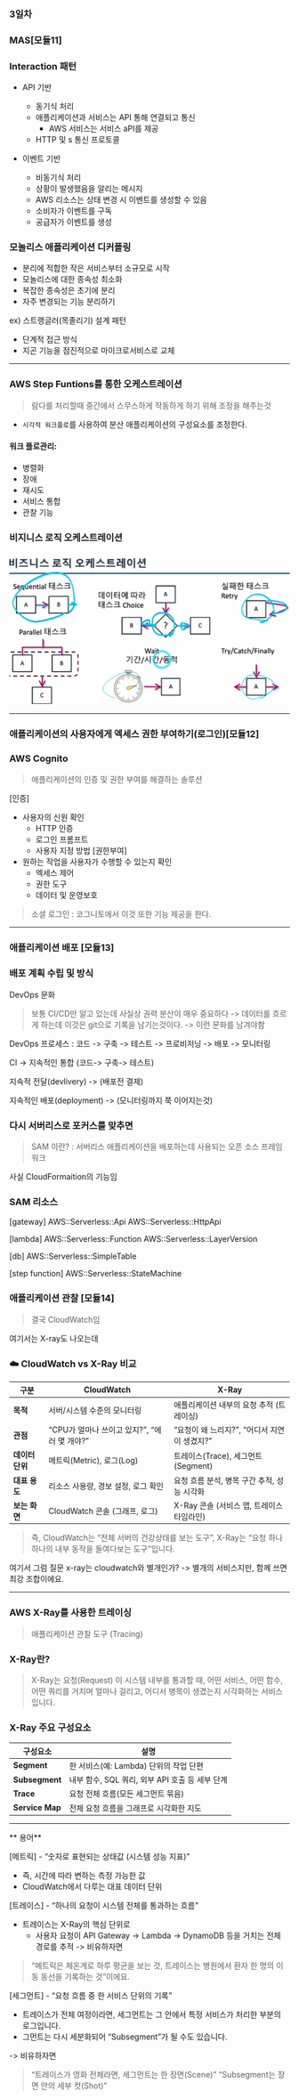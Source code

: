 ### 3일차

### MAS[모듈11]

### Interaction 패턴

- API 기반
    - 동기식 처리
    - 애플리케이션과 서비스는 API 통해 연결되고 통신
        - AWS 서비스는 서비스 aPI를 제공
    - HTTP 및 s 통신 프로토콜

- 이벤트 기반
    - 비동기식 처리
    - 상황이 발생했음을 알리는 메시지
    - AWS 리소스는 상태 변경 시 이벤트를 생성할 수 있음
    - 소비자가 이벤트를 구독
    - 공급자가 이벤트를 생성

### 모놀리스 애플리케이션 디커플링

- 분리에 적합한 작은 서비스부터 소규모로 시작
- 모놀리스에 대한 종속성 최소화
- 복잡한 종속성은 초기에 분리
- 자주 변경되는 기능 분리하기

ex) 스트랭글러(목졸리기) 설계 패턴
- 단계적 접근 방식
- 지곤 기능을 점진적으로 마이크로서비스로 교체

---

### AWS Step Funtions를 통한 오케스트레이션 
> 람다를 처리할때 중간에서 스무스하게 작동하게 하기 위해 조정을 해주는것

- `시각적 워크플로`를 사용하여 분산 애플리케이션의 구성요소를 조정한다.

#### 워크 플로관리:
- 병렬화
- 장애
- 재시도
- 서비스 통합
- 관찰 기능

### 비지니스 로직 오케스트레이션
![alt text](../../a_images/ocastraition_logic.png)

---

### 애플리케이션의 사용자에게 엑세스 권한 부여하기(로그인)[모듈12]

### AWS Cognito
> 애플리케이션의 인증 및 권한 부여를 해결하는 솔루션

[인증]
- 사용자의 신원 확인
    - HTTP 인증
    - 로그인 프롬프트
    - 사용자 지정 방법
[권한부여]
- 원하는 작업을 사용자가 수행할 수 있는지 확인
    - 엑세스 제어
    - 권한 도구
    - 데이터 및 운영보호

> 소셜 로그인 : 코그니토에서 이것 또한 기능 제공을 한다.

---

### 애플리케이션 배포 [모듈13]

### 배포 계획 수립 및 방식

DevOps 문화 
> 보통 CI/CD만 알고 있는데 사실상 권력 분산이 매우 중요하다 -> 데이터를 흐르게 하는데 이것은 git으로 기록을 남기는것이다.
-> 이런 문화를 남겨야함

DevOps 프로세스
: 코드 -> 구축 -> 테스트 -> 프로비저닝 -> 배포 -> 모니터링
  
CI -> 지속적인 통합 (코드-> 구축-> 테스트)

지속적 전달(devlivery) -> (배포전 결제)

지속적인 배포(deployment) -> (모니터링까지 쭉 이어지는것)


### 다시 서버리스로 포커스를 맞추면 
> SAM 이란? : 서버리스 애플리케이션을 배포하는데 사용되는 오픈 소스 프레임 워크

사실 CloudFormaition의 기능임

### SAM 리소스
[gateway]
AWS::Serverless::Api
AWS::Serverless::HttpApi

[lambda]
AWS::Serverless::Function
AWS::Serverless::LayerVersion

[db]
AWS::Serverless::SimpleTable

[step function]
AWS::Serverless::StateMachine

### 애플리케이션 관찰 [모듈14]
> 결국 CloudWatch임

여기서는 X-ray도 나오는데 

### ☁️ CloudWatch vs X-Ray 비교

| 구분 | CloudWatch | X-Ray |
|------|-------------|-------|
| **목적** | 서버/시스템 수준의 모니터링 | 애플리케이션 내부의 요청 추적 (트레이싱) |
| **관점** | “CPU가 얼마나 쓰이고 있지?”, “에러 몇 개야?” | “요청이 왜 느리지?”, “어디서 지연이 생겼지?” |
| **데이터 단위** | 메트릭(Metric), 로그(Log) | 트레이스(Trace), 세그먼트(Segment) |
| **대표 용도** | 리소스 사용량, 경보 설정, 로그 확인 | 요청 흐름 분석, 병목 구간 추적, 성능 시각화 |
| **보는 화면** | CloudWatch 콘솔 (그래프, 로그) | X-Ray 콘솔 (서비스 맵, 트레이스 타임라인) |

> 즉, CloudWatch는 “전체 서버의 건강상태를 보는 도구”,
X-Ray는 “요청 하나하나의 내부 동작을 들여다보는 도구”입니다.

여기서 그럼 질문 x-ray는 cloudwatch와 별개인가?
-> 별개의 서비스지만, 함께 쓰면 최강 조합이에요.

---

### AWS X-Ray를 사용한 트레이싱
> 애플리케이션 관찰 도구 (Tracing)

### X-Ray란?
> X-Ray는 요청(Request) 이 시스템 내부를 통과할 때,
어떤 서비스, 어떤 함수, 어떤 쿼리를 거치며
얼마나 걸리고, 어디서 병목이 생겼는지 시각화하는 서비스입니다.

### X-Ray 주요 구성요소

| 구성요소 | 설명 |
|-----------|------|
| **Segment** | 한 서비스(예: Lambda) 단위의 작업 단편 |
| **Subsegment** | 내부 함수, SQL 쿼리, 외부 API 호출 등 세부 단계 |
| **Trace** | 요청 전체 흐름(모든 세그먼트 묶음) |
| **Service Map** | 전체 요청 흐름을 그래프로 시각화한 지도 |

---

** 용어**

[메트릭] - “숫자로 표현되는 상태값 (시스템 성능 지표)”
- 즉, 시간에 따라 변하는 측정 가능한 값
- CloudWatch에서 다루는 대표 데이터 단위

[트레이스] - “하나의 요청이 시스템 전체를 통과하는 흐름”
- 트레이스는 X-Ray의 핵심 단위로
    - 사용자 요청이 API Gateway → Lambda → DynamoDB 등을 거치는 전체 경로를 추적
-> 비유하자면
> “메트릭은 체온계로 하루 평균을 보는 것,
트레이스는 병원에서 환자 한 명의 이동 동선을 기록하는 것”이에요.

[세그먼트] - “요청 흐름 중 한 서비스 단위의 기록”
- 트레이스가 전체 여정이라면,
세그먼트는 그 안에서 특정 서비스가 처리한 부분의 로그입니다.
- 그먼트는 다시 세분화되어 “Subsegment”가 될 수도 있습니다.

-> 비유하자면 
> “트레이스가 영화 전체라면, 세그먼트는 한 장면(Scene)”
“Subsegment는 장면 안의 세부 컷(Shot)”